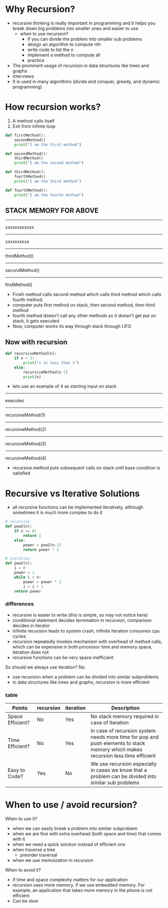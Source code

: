 # Why Recursion?
- recursive thinking is really important in programming and it helps you break down big problems into smaller ones and easier to use
    - when to use recursion?
        - if you can divide the problem into smaller sub problems
        - design an algorithm to compute nth
        - write code to list the n
        - implement a method to compute all
        - practice
- The prominent usage of recursion in data structures like trees and graphs
- Interviews
- It is used in many algorithms (divide and conquer, greedy, and dynamic programming)

# How recursion works?
1. A method calls itself
2. Exit from infinte loop

```python
def firstMethod():
    secondMethod()
    print("I am the first method")

def secondMethod():
    thirdMethod()
    print("I am the second method")

def thirdMethod():
    fourthMethod()
    print("I am the third method")

def fourthMethod():
    print("I am the fourth method")
```

## STACK MEMORY FOR ABOVE
****************
xxxxxxxxxxxx
****************
xxxxxxxxxx
**********************************
thirdMethod()
**********************
secondMethod()
**********************
firstMethod()

- Firsth method calls second method which calls third method which calls fourth method.
- computer puts first method on stack, then second method, then third method
- fourth method doesn't call any other methods so it doesn't get put on stack, it gets executed
- Now, computer works its way through stack through LIFO

## Now with recursion
```python
def recursiveMethod(n):
    if n < 1:
        print("n is less than 1")
    else:
        recursiveMethod(n-1)
        print(n)
```
- lets use an example of 4 as starting input on stack
**********
executes
**********
recursiveMethod(1)
**********
recursiveMethod(2)
**********
recursiveMethod(3)
**********
recursiveMethod(4)

- recursive method puts subsequent calls on stack until base condition is satisfied

# Recursive vs Iterative Solutions
- all recursive functions can be implemented iteratively, although sometimes it is much more complex to do it
```python
# recursion
def pow2(n):
    if n == 0:
        return 1
    else:
        power = pow2(n-1)
        return power * 2

# iteration
def pow2(n):
    i = 0
    power = 1
    while i < n:
        power = power * 2
        i = i + 1
    return power
```
### differences
- recursive is easier to write (this is simple, so may not notice here)
- conditional statement decides termination in recursion, comparison decides in iterator
- infinite recursion leads to system crash, infinite iteration consumes cpu cycles
- recursion repeatedly invokes mechanism with overhead of method calls, which can be expensive in both processor time and memory space, iteration does not
- recursive functions can be very space inefficient

So should we always use iteration? No.
- use recursion when a problem can be divided into similar subproblems
- in data structures like trees and graphs, recursion is more efficient

### table

| Points | recursion | iteration | Description |
|-----| --- | --- | --- |
| Space Efficient? | No | Yes |  No stack memory required in case of iteration
| Time Efficient? |No | Yes | In case of recursion system needs more time for pop and push elements to stack memory which makes recursion less time efficient
| Easy to Code? | Yes | No | We use recursion especially in cases we know that a problem can be divided into similar sub problems 

# When to use / avoid recursion?
When to use it?
- when we can easily break a problem into similar subproblem
- when we are fine with extra overhead (both space and time) that comes with it
- when we need a quick solution instead of efficient one
- when traverse a tree
    - preorder traversal
- when we use memoization in recursion

When to avoid it?
- if time and space complexity matters for our application
- recursion uses more memory. if we use embedded memory. For example, an application that takes more memory in the phone is not efficient
- Can be slow

